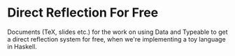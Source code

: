 # Direct Reflection For Free
Documents (TeX, slides etc.) for the work on using Data and Typeable to get a direct reflection system for free, when we're implementing a toy language in Haskell.
